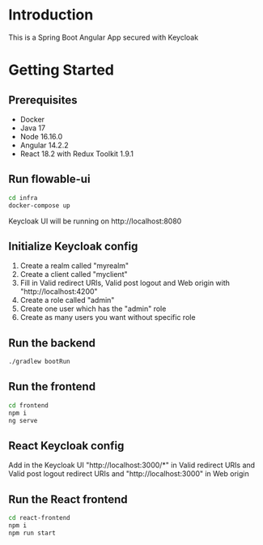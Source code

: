 # Introduction 
This is a Spring Boot Angular App secured with Keycloak

# Getting Started

## Prerequisites
* Docker
* Java 17
* Node 16.16.0
* Angular 14.2.2
* React 18.2 with Redux Toolkit 1.9.1

## Run flowable-ui
```sh
cd infra
docker-compose up
```
Keycloak UI will be running on http://localhost:8080

## Initialize Keycloak config
1. Create a realm called "myrealm"
2. Create a client called "myclient"
3. Fill in Valid redirect URIs, Valid post logout and Web origin with "http://localhost:4200"
4. Create a role called "admin"
5. Create one user which has the "admin" role
6. Create as many users you want without specific role

## Run the backend
```sh
./gradlew bootRun
```

## Run the frontend
```sh
cd frontend
npm i
ng serve 
```

## React Keycloak config
Add in the Keycloak UI "http://localhost:3000/*" in Valid redirect URIs and Valid post logout redirect URIs and "http://localhost:3000" in Web origin

## Run the React frontend
```sh
cd react-frontend
npm i
npm run start
```

